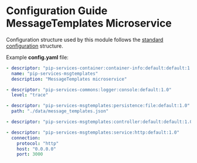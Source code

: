 # Configuration Guide <br/> MessageTemplates Microservice

Configuration structure used by this module follows the 
[standard configuration](https://github.com/pip-services/pip-services/blob/master/usage/Configuration.md) 
structure.

Example **config.yaml** file:

```yaml
- descriptor: "pip-services-container:container-info:default:default:1.0"
  name: "pip-services-msgtemplates"
  description: "MessageTemplates microservice"

- descriptor: "pip-services-commons:logger:console:default:1.0"
  level: "trace"

- descriptor: "pip-services-msgtemplates:persistence:file:default:1.0"
  path: "./data/message_templates.json"

- descriptor: "pip-services-msgtemplates:controller:default:default:1.0"

- descriptor: "pip-services-msgtemplates:service:http:default:1.0"
  connection:
    protocol: "http"
    host: "0.0.0.0"
    port: 3000
```
